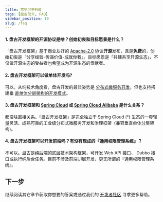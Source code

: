 ```yaml
---
title: 常见问答FAQ
tags: [盘古简介, FAQ]
sidebar_position: 19
slug: /faq
---
```

<head>
  <title>盘古开发框架 | 常见问答FAQ</title>
  <meta name="keywords" content="盘古开发框架 | 常见问答FAQ" />
  <meta name="description" content="「盘古开发框架」是完全独立于 Spring Cloud 生态的一套轻量灵活、成熟可靠的工业级分布式微服务开发和治理框架（兼容垂直单体分层架构)。它基于 Apache-2.0 协议开源发布，且是免费的。我们希望不仅是开源的受益者，也能成为开源的贡献者，与开源社区一起「共建共享开源生态」。" />
</head>

#### 1. 盘古开发框架的开源协议是啥？创始初衷和目标愿景是什么？  
「盘古开发框架」基于商业友好的 [Apache-2.0](https://www.apache.org/licenses/LICENSE-2.0) 协议**开源**发布，且是**免费**的，创始初衷是「分享经验-传递价值-成就你我」。目标愿景是「共建共享开源生态」，不仅做开源生态的受益者也希望成为开源生态的贡献者。

#### 2. 盘古开发框架可以做单体开发吗?
可以。从纯技术角度看，盘古开发的最佳姿势是 [分布式微服务开发](/docs/quick-start/how-to-make-microservice-architecture-app)。但也支持搭建垂 [直单体分层架构的开发模式](/docs/quick-start/how-to-make-monomer-architecture-app)。

#### 3. 盘古开发框架和 [Spring Cloud](https://spring.io/projects/spring-cloud) 或 [Spring Cloud Alibaba](https://spring.io/projects/spring-cloud-alibaba) 是什么关系？  
都没啥直接关系。「盘古开发框架」是完全独立于 Spring Cloud (*) 生态的一套轻量灵活、成熟可靠的工业级分布式微服务开发和治理框架（兼容垂直单体分层架构)。

#### 4. 盘古开发框架可以开发前端吗？有没有现成的『通用权限管理系统』？
不可以。盘古是纯后端的底层技术架构框架，可开发 Web API 接口、 Dubbo 接口或执行纯后台任务。目前不涉及前端UI层开发，更无所谓的『通用权限管理系统』。

## 下一步
继续阅读其它章节获取你想要的答案或通过我们的 [开发者社区](/docs/community) 寻求更多帮助。